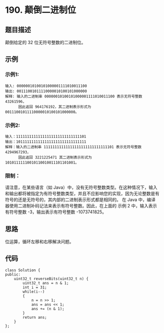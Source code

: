 # 190. 颠倒二进制位

## 题目描述

颠倒给定的 32 位无符号整数的二进制位。

## 示例

### 示例1:

```
输入: 00000010100101000001111010011100
输出: 00111001011110000010100101000000
解释: 输入的二进制串 00000010100101000001111010011100 表示无符号整数 43261596，
      因此返回 964176192，其二进制表示形式为 00111001011110000010100101000000。
```

### 示例2:

```
输入：11111111111111111111111111111101
输出：10111111111111111111111111111111
解释：输入的二进制串 11111111111111111111111111111101 表示无符号整数 4294967293，
      因此返回 3221225471 其二进制表示形式为 10101111110010110010011101101001。
```

### 限制：

请注意，在某些语言（如 Java）中，没有无符号整数类型。在这种情况下，输入和输出都将被指定为有符号整数类型，并且不应影响您的实现，因为无论整数是有符号的还是无符号的，其内部的二进制表示形式都是相同的。
在 Java 中，编译器使用二进制补码记法来表示有符号整数。因此，在上面的 示例 2 中，输入表示有符号整数 -3，输出表示有符号整数 -1073741825。

## 思路

位运算，循环左移和右移解决问题。

## 代码

```
class Solution {
public:
    uint32_t reverseBits(uint32_t n) {
        uint32_t ans = n & 1;
        int i = 31;
        while(i--)
        {
            n = n >> 1;
            ans = ans << 1;
            ans += (n & 1);
        }
        return ans;
    }
};
```

